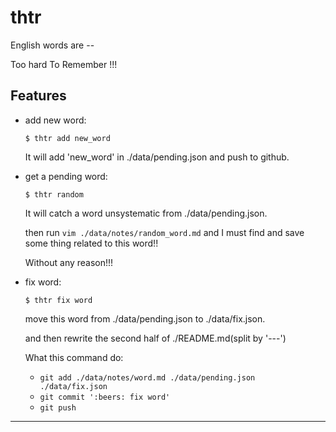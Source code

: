 # thtr

English words are --

Too hard To Remember !!!


## Features

- add new word:
    ```
    $ thtr add new_word
    ```
    It will add 'new_word' in ./data/pending.json and push to github.

    
- get a pending word:
    ```
    $ thtr random
    ```
    It will catch a word unsystematic from ./data/pending.json.
    
    then run `vim ./data/notes/random_word.md` and I must find and save some thing related to this word!! 
    
    Without any reason!!!


- fix word:
    ```
    $ thtr fix word
    ```
    move this word from ./data/pending.json to ./data/fix.json.
    
    and then rewrite the second half of ./README.md(split by '---')
    
    What this command do:
    - `git add ./data/notes/word.md ./data/pending.json ./data/fix.json`
    - `git commit ':beers: fix word'`
    - `git push`
    

---
